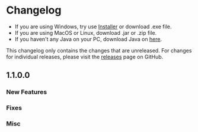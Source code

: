 # Changelog

- If you are using Windows, try use [Installer](https://mcsrranked.com/download) or download .exe file.
- If you are using MacOS or Linux, download .jar or .zip file.
- If you haven't any Java on your PC, download Java on [here](https://adoptium.net/temurin/releases/).

This changelog only contains the changes that are unreleased. For changes for individual releases, please visit the
[releases](https://github.com/RedLime/MCSR-Ranked-Launcher/releases) page on GitHub.

## 1.1.0.0

### New Features

### Fixes

### Misc
